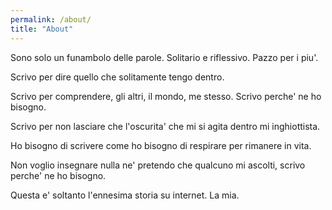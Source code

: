 ```yaml
---
permalink: /about/
title: "About"
---
```


Sono solo un funambolo delle parole. Solitario e riflessivo. Pazzo per i piu'.

Scrivo per dire quello che solitamente tengo dentro.

Scrivo per comprendere, gli altri, il mondo, me stesso. Scrivo perche' ne ho bisogno.

Scrivo per non lasciare che l'oscurita' che mi si agita dentro mi inghiottista.

Ho bisogno di scrivere come ho bisogno di respirare per rimanere in vita.

Non voglio insegnare nulla ne' pretendo che qualcuno mi ascolti, scrivo perche' ne ho bisogno.

Questa e' soltanto l'ennesima storia su internet. La mia.
